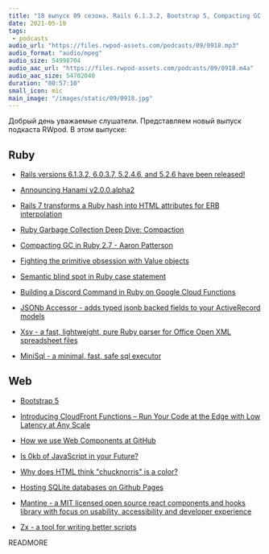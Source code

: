 ```yaml
---
title: "18 выпуск 09 сезона. Rails 6.1.3.2, Bootstrap 5, Compacting GC in Ruby, CloudFront Functions, Mantine и прочее"
date: 2021-05-10
tags:
 - podcasts
audio_url: "https://files.rwpod-assets.com/podcasts/09/0918.mp3"
audio_format: "audio/mpeg"
audio_size: 54998704
audio_aac_url: "https://files.rwpod-assets.com/podcasts/09/0918.m4a"
audio_aac_size: 54702040
duration: "00:57:10"
small_icon: mic
main_image: "/images/static/09/0918.jpg"
---
```


Добрый день уважаемые слушатели. Представляем новый выпуск подкаста RWpod. В этом выпуске:

## Ruby

 - [Rails versions 6.1.3.2, 6.0.3.7, 5.2.4.6, and 5.2.6 have been released!](https://weblog.rubyonrails.org/2021/5/5/Rails-versions-6-1-3-2-6-0-3-7-5-2-4-6-and-5-2-6-have-been-released/)
 - [Announcing Hanami v2.0.0.alpha2](https://hanamirb.org/blog/2021/05/04/announcing-hanami-200alpha2/)
 - [Rails 7 transforms a Ruby hash into HTML attributes for ERB interpolation](https://blog.saeloun.com/2021/05/05/rails-7-transform-hash-into-html-for-erb-interpolation)
 - [Ruby Garbage Collection Deep Dive: Compaction](https://jemma.dev/blog/gc-compaction)
 - [Compacting GC in Ruby 2.7 - Aaron Patterson](https://www.youtube.com/watch?v=H8iWLoarTZc)
 - [Fighting the primitive obsession with Value objects](https://blog.arkency.com/fighting-the-primitive-obsession-with-value-objects/)


 - [Semantic blind spot in Ruby case statement](https://blog.arkency.com/semantic-blind-spot-in-ruby-case-statement/)
 - [Building a Discord Command in Ruby on Google Cloud Functions](https://daniel-azuma.com/blog/2021/04/30/discord-command-in-ruby-on-google-cloud-functions-intro)
 - [JSONb Accessor - adds typed jsonb backed fields to your ActiveRecord models](https://github.com/madeintandem/jsonb_accessor)
 - [Xsv - a fast, lightweight, pure Ruby parser for Office Open XML spreadsheet files](https://github.com/martijn/xsv)
 - [MiniSql - a minimal, fast, safe sql executor](https://github.com/discourse/mini_sql)

## Web

 - [Bootstrap 5](https://blog.getbootstrap.com/2021/05/05/bootstrap-5/)
 - [Introducing CloudFront Functions – Run Your Code at the Edge with Low Latency at Any Scale](https://aws.amazon.com/blogs/aws/introducing-cloudfront-functions-run-your-code-at-the-edge-with-low-latency-at-any-scale/)
 - [How we use Web Components at GitHub](https://github.blog/2021-05-04-how-we-use-web-components-at-github/)
 - [Is 0kb of JavaScript in your Future?](https://dev.to/this-is-learning/is-0kb-of-javascript-in-your-future-48og)


 - [Why does HTML think "chucknorris" is a color?](https://stackoverflow.com/questions/8318911/why-does-html-think-chucknorris-is-a-color)
 - [Hosting SQLite databases on Github Pages](https://phiresky.github.io/blog/2021/hosting-sqlite-databases-on-github-pages/)
 - [Mantine - a MIT licensed open source react components and hooks library with focus on usability, accessibility and developer experience](https://mantine.dev/)
 - [Zx - a tool for writing better scripts](https://github.com/google/zx)

READMORE
